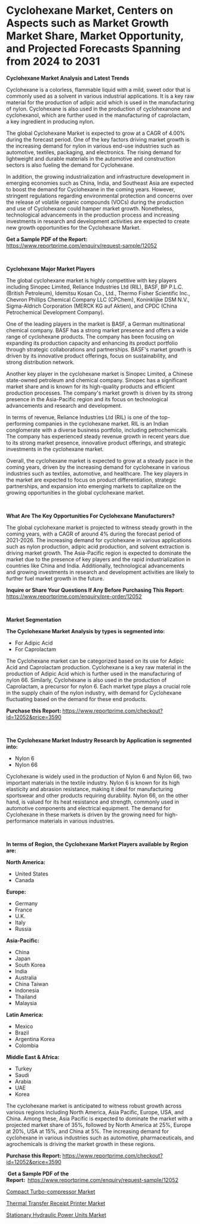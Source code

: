 <p><h1>Cyclohexane Market, Centers on Aspects such as Market Growth Market Share, Market Opportunity, and Projected Forecasts Spanning from 2024 to 2031</h1></p><p><strong>Cyclohexane Market Analysis and Latest Trends</strong></p>
<p><p>Cyclohexane is a colorless, flammable liquid with a mild, sweet odor that is commonly used as a solvent in various industrial applications. It is a key raw material for the production of adipic acid which is used in the manufacturing of nylon. Cyclohexane is also used in the production of cyclohexanone and cyclohexanol, which are further used in the manufacturing of caprolactam, a key ingredient in producing nylon.</p><p>The global Cyclohexane Market is expected to grow at a CAGR of 4.00% during the forecast period. One of the key factors driving market growth is the increasing demand for nylon in various end-use industries such as automotive, textiles, packaging, and electronics. The rising demand for lightweight and durable materials in the automotive and construction sectors is also fueling the demand for Cyclohexane.</p><p>In addition, the growing industrialization and infrastructure development in emerging economies such as China, India, and Southeast Asia are expected to boost the demand for Cyclohexane in the coming years. However, stringent regulations regarding environmental protection and concerns over the release of volatile organic compounds (VOCs) during the production and use of Cyclohexane could hamper market growth. Nonetheless, technological advancements in the production process and increasing investments in research and development activities are expected to create new growth opportunities for the Cyclohexane Market.</p></p>
<p><strong>Get a Sample PDF of the Report:&nbsp;</strong> <a href="https://www.reportprime.com/enquiry/request-sample/12052">https://www.reportprime.com/enquiry/request-sample/12052</a></p>
<p>&nbsp;</p>
<p><strong>Cyclohexane Major Market Players</strong></p>
<p><p>The global cyclohexane market is highly competitive with key players including Sinopec Limited, Reliance Industries Ltd (RIL), BASF, BP P.L.C. (British Petroleum), Idemitsu Kosan Co., Ltd., Thermo Fisher Scientific Inc., Chevron Phillips Chemical Company LLC (CPChem), Koninklijke DSM N.V., Sigma-Aldrich Corporation (MERCK KG auf Aktien), and CPDC (China Petrochemical Development Company).</p><p>One of the leading players in the market is BASF, a German multinational chemical company. BASF has a strong market presence and offers a wide range of cyclohexane products. The company has been focusing on expanding its production capacity and enhancing its product portfolio through strategic collaborations and partnerships. BASF's market growth is driven by its innovative product offerings, focus on sustainability, and strong distribution network.</p><p>Another key player in the cyclohexane market is Sinopec Limited, a Chinese state-owned petroleum and chemical company. Sinopec has a significant market share and is known for its high-quality products and efficient production processes. The company's market growth is driven by its strong presence in the Asia-Pacific region and its focus on technological advancements and research and development.</p><p>In terms of revenue, Reliance Industries Ltd (RIL) is one of the top-performing companies in the cyclohexane market. RIL is an Indian conglomerate with a diverse business portfolio, including petrochemicals. The company has experienced steady revenue growth in recent years due to its strong market presence, innovative product offerings, and strategic investments in the cyclohexane market.</p><p>Overall, the cyclohexane market is expected to grow at a steady pace in the coming years, driven by the increasing demand for cyclohexane in various industries such as textiles, automotive, and healthcare. The key players in the market are expected to focus on product differentiation, strategic partnerships, and expansion into emerging markets to capitalize on the growing opportunities in the global cyclohexane market.</p></p>
<p>&nbsp;</p>
<p><strong>What Are The Key Opportunities For Cyclohexane Manufacturers?</strong></p>
<p><p>The global cyclohexane market is projected to witness steady growth in the coming years, with a CAGR of around 4% during the forecast period of 2021-2026. The increasing demand for cyclohexane in various applications such as nylon production, adipic acid production, and solvent extraction is driving market growth. The Asia-Pacific region is expected to dominate the market due to the presence of key players and the rapid industrialization in countries like China and India. Additionally, technological advancements and growing investments in research and development activities are likely to further fuel market growth in the future.</p></p>
<p><strong>Inquire or Share Your Questions If Any Before Purchasing This Report:</strong> <a href="https://www.reportprime.com/enquiry/pre-order/12052">https://www.reportprime.com/enquiry/pre-order/12052</a></p>
<p>&nbsp;</p>
<p><strong>Market Segmentation</strong></p>
<p><strong>The Cyclohexane Market Analysis by types is segmented into:</strong></p>
<p><ul><li>For Adipic Acid</li><li>For Caprolactam</li></ul></p>
<p><p>The Cyclohexane market can be categorized based on its use for Adipic Acid and Caprolactam production. Cyclohexane is a key raw material in the production of Adipic Acid which is further used in the manufacturing of nylon 66. Similarly, Cyclohexane is also used in the production of Caprolactam, a precursor for nylon 6. Each market type plays a crucial role in the supply chain of the nylon industry, with demand for Cyclohexane fluctuating based on the demand for these end products.</p></p>
<p><strong>Purchase this Report:&nbsp;</strong><a href="https://www.reportprime.com/checkout?id=12052&price=3590">https://www.reportprime.com/checkout?id=12052&price=3590</a></p>
<p>&nbsp;</p>
<p><strong>The Cyclohexane Market Industry Research by Application is segmented into:</strong></p>
<p><ul><li>Nylon 6</li><li>Nylon 66</li></ul></p>
<p><p>Cyclohexane is widely used in the production of Nylon 6 and Nylon 66, two important materials in the textile industry. Nylon 6 is known for its high elasticity and abrasion resistance, making it ideal for manufacturing sportswear and other products requiring durability. Nylon 66, on the other hand, is valued for its heat resistance and strength, commonly used in automotive components and electrical equipment. The demand for Cyclohexane in these markets is driven by the growing need for high-performance materials in various industries.</p></p>
<p>&nbsp;</p>
<p><strong>In terms of Region, the Cyclohexane Market Players available by Region are:</strong></p>
<p>
    <p> <strong> North America: </strong>
        <ul>
            <li>United States</li>
            <li>Canada</li>
        </ul>
        </p> 
    <p> <strong> Europe: </strong>
        <ul>
            <li>Germany</li>
            <li>France</li>
            <li>U.K.</li>
            <li>Italy</li>
            <li>Russia</li>
        </ul>
        </p> 
    <p> <strong> Asia-Pacific: </strong>
        <ul>
            <li>China</li>
            <li>Japan</li>
            <li>South Korea</li>
            <li>India</li>
            <li>Australia</li>
            <li>China Taiwan</li>
            <li>Indonesia</li>
            <li>Thailand</li>
            <li>Malaysia</li>
        </ul>
        </p> 
    <p> <strong> Latin America: </strong>
        <ul>
            <li>Mexico</li>
            <li>Brazil</li>
            <li>Argentina Korea</li>
            <li>Colombia</li>
        </ul>
        </p> 
    <p> <strong> Middle East & Africa: </strong>
        <ul>
            <li>Turkey</li>
            <li>Saudi</li>
            <li>Arabia</li>
            <li>UAE</li>
            <li>Korea</li>
        </ul>
    </p>
    </p>
<p><p>The cyclohexane market is anticipated to witness robust growth across various regions including North America, Asia Pacific, Europe, USA, and China. Among these, Asia Pacific is expected to dominate the market with a projected market share of 35%, followed by North America at 25%, Europe at 20%, USA at 15%, and China at 5%. The increasing demand for cyclohexane in various industries such as automotive, pharmaceuticals, and agrochemicals is driving the market growth in these regions.</p></p>
<p><strong>Purchase this Report: </strong><a href="https://www.reportprime.com/checkout?id=12052&price=3590">https://www.reportprime.com/checkout?id=12052&price=3590</a></p>
<p>&nbsp;<strong>Get a Sample PDF of the Report:&nbsp;&nbsp;</strong><a href="https://www.reportprime.com/enquiry/request-sample/12052">https://www.reportprime.com/enquiry/request-sample/12052</a></p>
<p><strong></strong></p>
<p><p><a href="https://view.publitas.com/reportprime-1/compact-turbo-compressor-market-a-comprehensive-report-of-its-market-share-growth-trends-2023-2030/">Compact Turbo-compressor Market</a></p><p><a href="https://view.publitas.com/reportprime-1/thermal-transfer-receipt-printer-market-research-report-unlocks-analysis-on-the-market-financial-status-market-size-and-market-revenue-upto-2030/">Thermal Transfer Receipt Printer Market</a></p><p><a href="https://view.publitas.com/reportprime-1/decoding-the-stationary-hydraulic-power-units-market-a-deep-dive-into-the-latest-market-trends-market-segmentation-and-competitive-analysis/">Stationary Hydraulic Power Units Market</a></p></p>